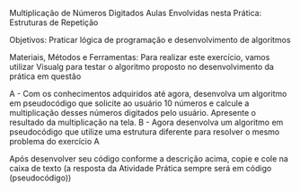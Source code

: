 Multiplicação de Números Digitados
Aulas Envolvidas nesta Prática: Estruturas de Repetição

Objetivos: Praticar lógica de programação e desenvolvimento de algoritmos

Materiais, Métodos e Ferramentas:
Para realizar este exercício, vamos utilizar Visualg para testar o algoritmo proposto no desenvolvimento da prática em questão

A - Com os conhecimentos adquiridos até agora, desenvolva um algoritmo em pseudocódigo que solicite ao usuário 10 números e calcule a multiplicação desses números digitados pelo usuário. Apresente o resultado da multiplicação na tela.
B - Agora desenvolva um algoritmo em pseudocódigo que utilize uma estrutura diferente para resolver o mesmo problema do exercício A

Após desenvolver seu código conforme a descrição acima, copie e cole na caixa de texto (a resposta da Atividade Prática sempre será em código (pseudocódigo))